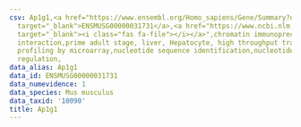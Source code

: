 ```yaml
---
csv: Ap1g1,<a href="https://www.ensembl.org/Homo_sapiens/Gene/Summary?db=core;g=ENSMUSG00000031731"
  target="_blank">ENSMUSG00000031731</a>,<a href="https://www.ncbi.nlm.nih.gov/pubmed/23834426"
  target="_blank"><i class="fas fa-file"></i></a>",chromatin immunoprecipitation assay,direct
  interaction,prime adult stage, liver, Hepatocyte, high throughput transcription
  profiling by microarray,nucleotide sequence identification,nucleotide sequence identification,transcriptional
  regulation,
data_alias: Ap1g1
data_id: ENSMUSG00000031731
data_numevidence: 1
data_species: Mus musculus
data_taxid: '10090'
title: Ap1g1
---
```

